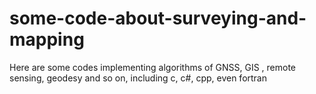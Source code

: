 # some-code-about-surveying-and-mapping
Here are some codes implementing algorithms of GNSS, GIS , remote sensing, geodesy and so on, including c, c#, cpp, even fortran
